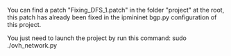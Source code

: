 You can find a patch "Fixing_DFS_1.patch" in the folder "project" at the root, 
this patch has already been fixed in the ipmininet bgp.py configuration of this project.

You just need to launch the project by run this command: sudo ./ovh_network.py